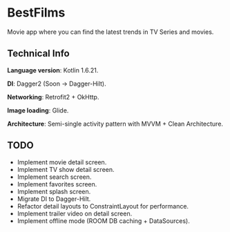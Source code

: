 
# BestFilms

Movie app where you can find the latest trends in TV Series and movies.

## Technical Info
**Language version**: Kotlin 1.6.21.

**DI**: Dagger2 (Soon -> Dagger-Hilt).

**Networking**: Retrofit2 + OkHttp.

**Image loading**: Glide.

**Architecture**: Semi-single activity pattern with MVVM + Clean Architecture.

## TODO
- Implement movie detail screen.
- Implement TV show detail screen.
- Implement search screen.
- Implement favorites screen.
- Implement splash screen.
- Migrate DI to Dagger-Hilt.
- Refactor detail layouts to ConstraintLayout for performance.
- Implement trailer video on detail screen.
- Implement offline mode (ROOM DB caching + DataSources).
